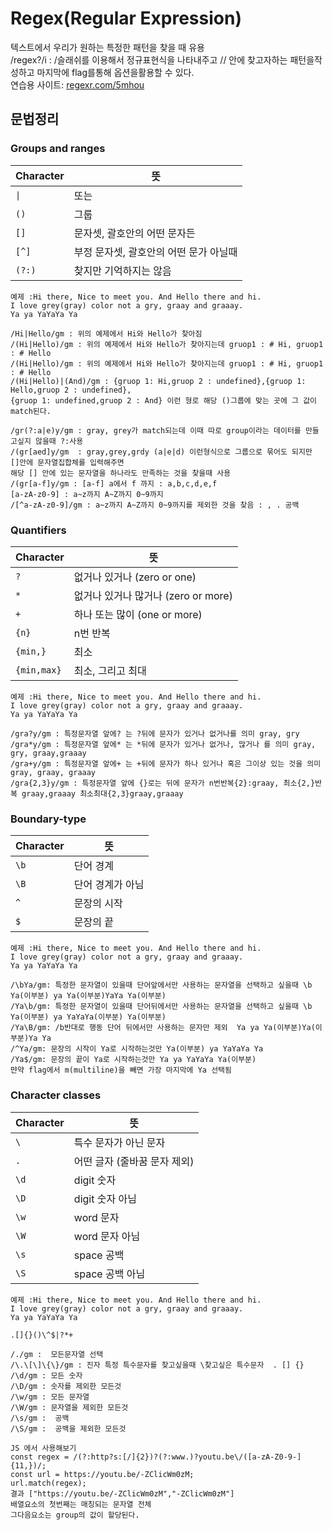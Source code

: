 # Regex(Regular Expression)  
텍스트에서 우리가 원하는 특정한 패턴을 찾을 때 유용  
/regex?/i : /슬래쉬를 이용해서 정규표현식을 나타내주고 // 안에 찾고자하는 패턴을작성하고 마지막에 flag를통해 옵션을활용할 수 있다.  
연습용 사이트: [regexr.com/5mhou](https://regexr.com/5ml92)  
    
## 문법정리

### Groups and ranges

| Character | 뜻                                     |
| --------- | -------------------------------------- |
| `\|`      | 또는                                   |
| `()`      | 그룹                                   |
| `[]`      | 문자셋, 괄호안의 어떤 문자든           |
| `[^]`     | 부정 문자셋, 괄호안의 어떤 문가 아닐때 |
| `(?:)`    | 찾지만 기억하지는 않음                 |  
  
```
예제 :Hi there, Nice to meet you. And Hello there and hi.
I love grey(gray) color not a gry, graay and graaay.
Ya ya YaYaYa Ya
```
```
/Hi|Hello/gm : 위의 예제에서 Hi와 Hello가 찾아짐
/(Hi|Hello)/gm : 위의 예제에서 Hi와 Hello가 찾아지는데 gruop1 : # Hi, gruop1 : # Hello 
/(Hi|Hello)/gm : 위의 예제에서 Hi와 Hello가 찾아지는데 gruop1 : # Hi, gruop1 : # Hello 
/(Hi|Hello)|(And)/gm : {gruop 1: Hi,gruop 2 : undefined},{gruop 1: Hello,gruop 2 : undefined},
{gruop 1: undefined,gruop 2 : And} 이런 형로 해당 ()그룹에 맞는 곳에 그 값이 match된다.

/gr(?:a|e)y/gm : gray, grey가 match되는데 이때 따로 group이라는 데이터를 만들고싶지 않을때 ?:사용
/(gr[aed]y/gm  : gray,grey,grdy (a|e|d) 이런형식으로 그룹으로 묶어도 되지만 []안에 문자열집합체를 입력해주면
해당 [] 안에 있는 문자열을 하나라도 만족하는 것을 찾을때 사용
/(gr[a-f]y/gm : [a-f] a에서 f 까지 : a,b,c,d,e,f
[a-zA-z0-9] : a~z까지 A~Z까지 0~9까지
/[^a-zA-z0-9]/gm : a~z까지 A~Z까지 0~9까지를 제외한 것을 찾음 : , . 공백
```

### Quantifiers

| Character   | 뜻                                  |
| ----------- | ----------------------------------- |
| `?`         | 없거나 있거나 (zero or one)         |
| `*`         | 없거나 있거나 많거나 (zero or more) |
| `+`         | 하나 또는 많이 (one or more)        |
| `{n}`       | n번 반복                            |
| `{min,}`    | 최소                                |
| `{min,max}` | 최소, 그리고 최대                   |  
  
```
예제 :Hi there, Nice to meet you. And Hello there and hi.
I love grey(gray) color not a gry, graay and graaay.
Ya ya YaYaYa Ya
```
```
/gra?y/gm : 특정문자열 앞에? 는 ?뒤에 문자가 있거나 없거나를 의미 gray, gry
/gra*y/gm : 특정문자열 앞에* 는 *뒤에 문자가 있거나 없거나, 많거나 를 의미 gray, gry, graay,graaay
/gra+y/gm : 특정문자열 앞에+ 는 +뒤에 문자가 하나 있거나 혹은 그이상 있는 것을 의미 gray, graay, graaay
/gra{2,3}y/gm : 특정문자열 앞에 {}로는 뒤에 문자가 n번반복{2}:graay, 최소{2,}반복 graay,graaay 최소최대{2,3}graay,graaay

```

### Boundary-type

| Character | 뜻               |
| --------- | ---------------- |
| `\b`      | 단어 경계        |
| `\B`      | 단어 경계가 아님 |
| `^`       | 문장의 시작      |
| `$`       | 문장의 끝        |  
  
```
예제 :Hi there, Nice to meet you. And Hello there and hi.
I love grey(gray) color not a gry, graay and graaay.
Ya ya YaYaYa Ya
```
```
/\bYa/gm: 특정한 문자열이 있을때 단어앞에서만 사용하는 문자열을 선택하고 싶을때 \b Ya(이부분) ya Ya(이부분)YaYa Ya(이부분)
/Ya\b/gm: 특정한 문자열이 있을때 단어뒤에서만 사용하는 문자열을 선택하고 싶을때 \b Ya(이부분) ya YaYaYa(이부분) Ya(이부분)
/Ya\B/gm: /b반대로 행동 단어 뒤에서만 사용하는 문자만 제외  Ya ya Ya(이부분)Ya(이부분)Ya Ya
/^Ya/gm: 문장의 시작이 Ya로 시작하는것만 Ya(이부분) ya YaYaYa Ya
/Ya$/gm: 문장의 끝이 Ya로 시작하는것만 Ya ya YaYaYa Ya(이부분)
먄약 flag에서 m(multiline)을 빼면 가장 마지막에 Ya 선택됨

```

### Character classes

| Character | 뜻                           |
| --------- | ---------------------------- |
| `\`       | 특수 문자가 아닌 문자        |
| `.`       | 어떤 글자 (줄바꿈 문자 제외) |
| `\d`      | digit 숫자                   |
| `\D`      | digit 숫자 아님              |
| `\w`      | word 문자                    |
| `\W`      | word 문자 아님               |
| `\s`      | space 공백                   |
| `\S`      | space 공백 아님              |  
  
```
예제 :Hi there, Nice to meet you. And Hello there and hi.
I love grey(gray) color not a gry, graay and graaay.
Ya ya YaYaYa Ya

.[]{}()\^$|?*+
```
```
/./gm :  모든문자열 선택
/\.\[\]\{\}/gm : 진자 특정 특수문자를 찾고싶을때 \찾고싶은 특수문자  . [] {}
/\d/gm : 모든 숫자
/\D/gm : 숫자를 제외한 모든것
/\w/gm : 모든 문자열
/\W/gm : 문자열을 제외한 모든것
/\s/gm :  공백
/\S/gm :  공백을 제외한 모든것
```  
```
JS 에서 사용해보기
const regex = /(?:http?s:[/]{2})?(?:www.)?youtu.be\/([a-zA-Z0-9-]{11,})/;
const url = https://youtu.be/-ZClicWm0zM;
url.match(regex);
결과 ["https://youtu.be/-ZClicWm0zM","-ZClicWm0zM"]
배열요소의 첫번째는 매칭되는 문자열 전체
그다음요소는 group의 값이 할당된다.

```
